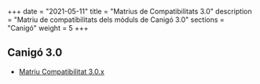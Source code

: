 +++
date        = "2021-05-11"
title       = "Matrius de Compatibilitats 3.0"
description = "Matriu de compatibilitats dels mòduls de Canigó 3.0"
sections    = "Canigó"
weight      = 5
+++

## Canigó 3.0

- [Matriu Compatibilitat 3.0.x](/related/canigo/download/Matriu+Compatibilitat+Canigó3.0.6.pdf)
